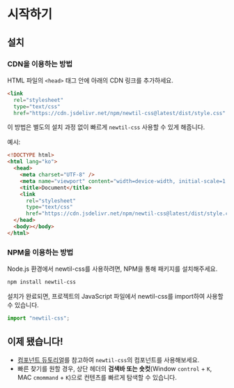 # 시작하기

## 설치

### CDN을 이용하는 방법

HTML 파일의 `<head>` 태그 안에 아래의 CDN 링크를 추가하세요.

```html
<link
  rel="stylesheet"
  type="text/css"
  href="https://cdn.jsdelivr.net/npm/newtil-css@latest/dist/style.css" />
```

이 방법은 별도의 설치 과정 없이 빠르게 `newtil-css` 사용할 수 있게 해줍니다.

예시:

```html {7}
<!DOCTYPE html>
<html lang="ko">
  <head>
    <meta charset="UTF-8" />
    <meta name="viewport" content="width=device-width, initial-scale=1.0" />
    <title>Document</title>
    <link
      rel="stylesheet"
      type="text/css"
      href="https://cdn.jsdelivr.net/npm/newtil-css@latest/dist/style.css" />
  </head>
  <body></body>
</html>
```

### NPM을 이용하는 방법

Node.js 환경에서 newtil-css를 사용하려면, NPM을 통해 패키지를 설치해주세요.

```bash
npm install newtil-css
```

설치가 완료되면, 프로젝트의 JavaScript 파일에서 newtil-css를 import하여 사용할 수 있습니다.

```js
import "newtil-css";
```

## 이제 됐습니다!

- [컴포넌트 듀토리얼](/guide/getting-started-component)를 참고하여 `newtil-css`의 컴포넌트를 사용해보세요.
- 빠른 찾기를 원할 경우, 상단 헤더의 **검색바 또는 숏컷**(Window `control` + `K`, MAC `cmommand` + `K`)으로 컨텐츠를 빠르게 탐색할 수 있습니다.
